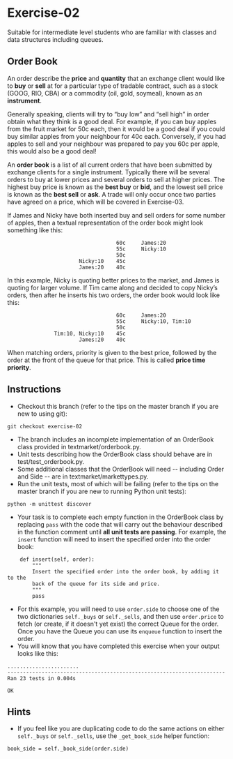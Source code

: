# Exercise-02

Suitable for intermediate level students who are familiar with classes and data structures including queues.

## Order Book

An order describe the **price** and **quantity** that an exchange client would like to **buy** or **sell** at for a particular type of tradable contract, such as a stock (GOOG, RIO, CBA) or a commodity (oil, gold, soymeal), known as an **instrument**.

Generally speaking, clients will try to “buy low” and “sell high” in order obtain what they think is a good deal. For example, if you can buy apples from the fruit market for 50c each, then it would be a good deal if you could buy similar apples from your neighbour for 40c each. Conversely, if you had apples to sell and your neighbour was prepared to pay you 60c per apple, this would also be a good deal!

An **order book** is a list of all current orders that have been submitted by exchange clients for a single instrument. Typically there will be several orders to buy at lower prices and several orders to sell at higher prices. The highest buy price is known as the **best buy** or **bid**, and the lowest sell price is known as the **best sell** or **ask**. A trade will only occur once two parties have agreed on a price, which will be covered in Exercise-03.

If James and Nicky have both inserted buy and sell orders for some number of apples, then a textual representation of the order book might look something like this:
```
                                   60c     James:20
                                   55c     Nicky:10
                                   50c
                       Nicky:10    45c
                       James:20    40c
```
In this example, Nicky is quoting better prices to the market, and James is quoting for larger volume. If Tim came along and decided to copy Nicky’s orders, then after he inserts his two orders, the order book would look like this:
```
                                   60c     James:20
                                   55c     Nicky:10, Tim:10
                                   50c
               Tim:10, Nicky:10    45c
                       James:20    40c
```
When matching orders, priority is given to the best price, followed by the order at the front of the queue for that price. This is called **price time priority**.

## Instructions

 - Checkout this branch (refer to the tips on the master branch if you are new to using git):
```
git checkout exercise-02
```
 - The branch includes an incomplete implementation of an OrderBook class provided in textmarket/orderbook.py.
 - Unit tests describing how the OrderBook class should behave are in test/test_orderbook.py.
 - Some additional classes that the OrderBook will need -- including Order and Side -- are in textmarket/markettypes.py.
 - Run the unit tests, most of which will be failing (refer to the tips on the master branch if you are new to running Python unit tests):
```
python -m unittest discover
```
 - Your task is to complete each empty function in the OrderBook class by replacing `pass` with the code that will carry out the behaviour described in the function comment  until **all unit tests are passing**. For example, the `insert` function will need to insert the specified order into the order book:
```
    def insert(self, order):
        """
        Insert the specified order into the order book, by adding it to the
        back of the queue for its side and price.
        """
        pass
```
 - For this example, you will need to use `order.side` to choose one of the two dictionaries `self._buys` or `self._sells`, and then use `order.price` to fetch (or create, if it doesn't yet exist) the correct Queue for the order. Once you have the Queue you can use its `enqueue` function to insert the order.
 - You will know that you have completed this exercise when your output looks like this:
```
.......................
----------------------------------------------------------------------
Ran 23 tests in 0.004s

OK
```

## Hints

- If you feel like you are duplicating code to do the same actions on either `self._buys` or `self._sells`, use the `_get_book_side` helper function:
```
book_side = self._book_side(order.side)
```
